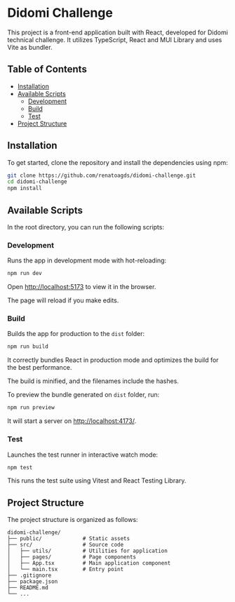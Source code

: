 # Didomi Challenge

This project is a front-end application built with React, developed for Didomi technical challenge. It utilizes TypeScript, React and MUI Library and uses Vite as bundler.

## Table of Contents

* [Installation](#installation)
* [Available Scripts](#available-scripts)
  * [Development](#development)
  * [Build](#build)
  * [Test](#test)
* [Project Structure](#project-structure)

## Installation

To get started, clone the repository and install the dependencies using npm:

```bash
git clone https://github.com/renatoagds/didomi-challenge.git
cd didomi-challenge
npm install
```

## Available Scripts

In the root directory, you can run the following scripts:

### Development

Runs the app in development mode with hot-reloading:

```bash
npm run dev
```

Open [http://localhost:5173](http://localhost:5173) to view it in the browser.

The page will reload if you make edits.

### Build

Builds the app for production to the `dist` folder:

```bash
npm run build
```

It correctly bundles React in production mode and optimizes the build for the best performance.

The build is minified, and the filenames include the hashes.

To preview the bundle generated on `dist` folder, run:

```bash
npm run preview
```

It will start a server on [http://localhost:4173/](http://localhost:4173/).

### Test

Launches the test runner in interactive watch mode:

```bash
npm test
```

This runs the test suite using Vitest and React Testing Library.

## Project Structure

The project structure is organized as follows:

```
didomi-challenge/
├── public/             # Static assets
├── src/                # Source code
│   ├── utils/          # Utilities for application
│   ├── pages/          # Page components
│   ├── App.tsx         # Main application component
│   └── main.tsx        # Entry point
├── .gitignore
├── package.json
├── README.md
└── ...
```